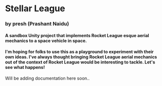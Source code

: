 # Stellar League
### by presh (Prashant Naidu)

#### A sandbox Unity project that implements Rocket League esque aerial mechanics to a space vehicle in space.

#### I'm hoping for folks to use this as a playground to experiment with their own ideas. I've always thought bringing Rocket League aerial mechanics out of the context of Rocket League would be interesting to tackle. Let's see what happens!

Will be adding documentation here soon..
